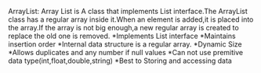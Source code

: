 ArrayList:
Array List is A class that implements List interface.The ArrayList class has a regular array inside it.When an element is added,it is placed into the array.If the array is not big 
enough,a new regular array is created to replace the old one is removed.
*Implements List interface
*Maintains insertion order
*Internal data structure is a regular array.
*Dynamic Size
*Allows duplicates and any number if null values
*Can not use premitive data type(int,float,double,string)
*Best to Storing and accessing data
